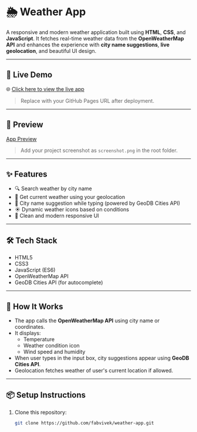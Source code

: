 # 🌦️ Weather App

A responsive and modern weather application built using **HTML**, **CSS**, and **JavaScript**. It fetches real-time weather data from the **OpenWeatherMap API** and enhances the experience with **city name suggestions**, **live geolocation**, and beautiful UI design.

---

## 🚀 Live Demo

🌐 [Click here to view the live app](https://weather-app-nu-teal.vercel.app/)
> Replace with your GitHub Pages URL after deployment.

---

## 📸 Preview

[App Preview](./screenshot.png)
> Add your project screenshot as `screenshot.png` in the root folder.

---

## ✨ Features

- 🔍 Search weather by city name
- 📍 Get current weather using your geolocation
- 🌆 City name suggestion while typing (powered by GeoDB Cities API)
- ☀️ Dynamic weather icons based on conditions
- 🎨 Clean and modern responsive UI

---

## 🛠️ Tech Stack

- HTML5  
- CSS3  
- JavaScript (ES6)  
- OpenWeatherMap API  
- GeoDB Cities API (for autocomplete)

---

## 🧠 How It Works

- The app calls the **OpenWeatherMap API** using city name or coordinates.
- It displays:
  - Temperature
  - Weather condition icon
  - Wind speed and humidity
- When user types in the input box, city suggestions appear using **GeoDB Cities API**.
- Geolocation fetches weather of user's current location if allowed.

---

## 📦 Setup Instructions

1. Clone this repository:
   ```bash
   git clone https://github.com/fabvivek/weather-app.git
